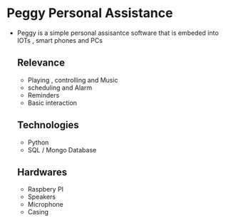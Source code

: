 # Peggy Personal Assistance
- Peggy is a simple personal assisantce software that is embeded into IOTs , smart phones and PCs

    ## Relevance
    - Playing , controlling and Music
    - scheduling and Alarm 
    - Reminders
    - Basic interaction

    ## Technologies
    - Python
    - SQL / Mongo Database

    ## Hardwares
    - Raspbery PI
    - Speakers
    - Microphone
    - Casing
